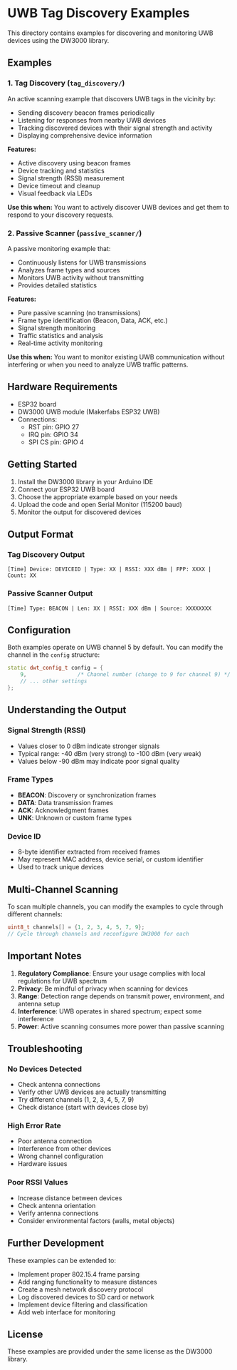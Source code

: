 # UWB Tag Discovery Examples

This directory contains examples for discovering and monitoring UWB devices using the DW3000 library.

## Examples

### 1. Tag Discovery (`tag_discovery/`)

An active scanning example that discovers UWB tags in the vicinity by:
- Sending discovery beacon frames periodically
- Listening for responses from nearby UWB devices
- Tracking discovered devices with their signal strength and activity
- Displaying comprehensive device information

**Features:**
- Active discovery using beacon frames
- Device tracking and statistics
- Signal strength (RSSI) measurement
- Device timeout and cleanup
- Visual feedback via LEDs

**Use this when:** You want to actively discover UWB devices and get them to respond to your discovery requests.

### 2. Passive Scanner (`passive_scanner/`)

A passive monitoring example that:
- Continuously listens for UWB transmissions
- Analyzes frame types and sources
- Monitors UWB activity without transmitting
- Provides detailed statistics

**Features:**
- Pure passive scanning (no transmissions)
- Frame type identification (Beacon, Data, ACK, etc.)
- Signal strength monitoring
- Traffic statistics and analysis
- Real-time activity monitoring

**Use this when:** You want to monitor existing UWB communication without interfering or when you need to analyze UWB traffic patterns.

## Hardware Requirements

- ESP32 board
- DW3000 UWB module (Makerfabs ESP32 UWB)
- Connections:
  - RST pin: GPIO 27
  - IRQ pin: GPIO 34
  - SPI CS pin: GPIO 4

## Getting Started

1. Install the DW3000 library in your Arduino IDE
2. Connect your ESP32 UWB board
3. Choose the appropriate example based on your needs
4. Upload the code and open Serial Monitor (115200 baud)
5. Monitor the output for discovered devices

## Output Format

### Tag Discovery Output
```
[Time] Device: DEVICEID | Type: XX | RSSI: XXX dBm | FPP: XXXX | Count: XX
```

### Passive Scanner Output
```
[Time] Type: BEACON | Len: XX | RSSI: XXX dBm | Source: XXXXXXXX
```

## Configuration

Both examples operate on UWB channel 5 by default. You can modify the channel in the `config` structure:

```cpp
static dwt_config_t config = {
    9,                /* Channel number (change to 9 for channel 9) */
    // ... other settings
};
```

## Understanding the Output

### Signal Strength (RSSI)
- Values closer to 0 dBm indicate stronger signals
- Typical range: -40 dBm (very strong) to -100 dBm (very weak)
- Values below -90 dBm may indicate poor signal quality

### Frame Types
- **BEACON**: Discovery or synchronization frames
- **DATA**: Data transmission frames
- **ACK**: Acknowledgment frames
- **UNK**: Unknown or custom frame types

### Device ID
- 8-byte identifier extracted from received frames
- May represent MAC address, device serial, or custom identifier
- Used to track unique devices

## Multi-Channel Scanning

To scan multiple channels, you can modify the examples to cycle through different channels:

```cpp
uint8_t channels[] = {1, 2, 3, 4, 5, 7, 9};
// Cycle through channels and reconfigure DW3000 for each
```

## Important Notes

1. **Regulatory Compliance**: Ensure your usage complies with local regulations for UWB spectrum
2. **Privacy**: Be mindful of privacy when scanning for devices
3. **Range**: Detection range depends on transmit power, environment, and antenna setup
4. **Interference**: UWB operates in shared spectrum; expect some interference
5. **Power**: Active scanning consumes more power than passive scanning

## Troubleshooting

### No Devices Detected
- Check antenna connections
- Verify other UWB devices are actually transmitting
- Try different channels (1, 2, 3, 4, 5, 7, 9)
- Check distance (start with devices close by)

### High Error Rate
- Poor antenna connection
- Interference from other devices
- Wrong channel configuration
- Hardware issues

### Poor RSSI Values
- Increase distance between devices
- Check antenna orientation
- Verify antenna connections
- Consider environmental factors (walls, metal objects)

## Further Development

These examples can be extended to:
- Implement proper 802.15.4 frame parsing
- Add ranging functionality to measure distances
- Create a mesh network discovery protocol
- Log discovered devices to SD card or network
- Implement device filtering and classification
- Add web interface for monitoring

## License

These examples are provided under the same license as the DW3000 library.